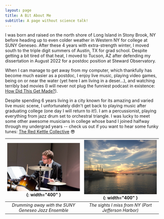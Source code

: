 ```yaml
---
layout: page
title: A Bit About Me
subtitle: A page without science talk!
---
```


I was born and raised on the north shore of Long Island in Stony Brook, NY before heading up to even colder weather in Western NY for college at SUNY Geneseo. After these 4 years with extra-strength winter, I moved south to the triple digit summers of Austin, TX for grad school. Despite getting a bit tired of that heat, I moved to Tucson, AZ after defending my dissertation in August 2022 for a postdoc position at Steward Observatory.

When I can manage to get away from my computer, which thankfully has become much easier as a postdoc, I enjoy live music, playing video games, being on or near the water (yet here I am living in a deser...), and watching terribly bad movies (I will never not plug the funniest podcast in existence: [How Did This Get Made?](https://www.hdtgminfo.com)).

Despite spending 6 years living in a city known for its amazing and varied live music scene, I unfortunately didn't get back to playing music after graduating college (one day I will return to it!). I am a percussionist, playing everything from jazz drum set to orchestral triangle. I was lucky to meet some other awesome musicians in college whose band I joined halfway through my undergrad years -- check us out if you want to hear some funky tunes: [The Red Kettle Collective](https://open.spotify.com/artist/3OKo8dOMzkCjzckYJ7eHxQ?si=JnHaAVMbRISm26R7I59sSA) 😎

| ![Drummer me](/assets/img/drum.jpg){: width="400" } | ![PJ](/assets/img/pj.jpg){: width="400" } |
|:---:|:---:|
| *Drumming away with the SUNY Geneseo Jazz Ensemble* | *The sights I miss from NY (Port Jefferson Harbor)* |

<!-- ![Drummer me](/assets/img/drum.jpg){: width="700"}

*Drumming away with the SUNY Geneseo Jazz Ensemble*

![PJ](/assets/img/pj.jpg){: width="700"}

*The sights I miss from NY (Port Jefferson Harbor)* -->
